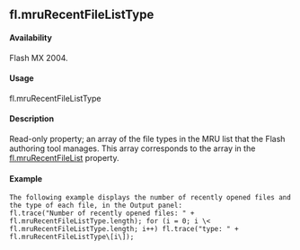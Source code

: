 ## fl.mruRecentFileListType

#### Availability

Flash MX 2004.

#### Usage

fl.mruRecentFileListType

#### Description

Read-only property; an array of the file types in the MRU list that the Flash authoring tool manages. This array corresponds to the array in the [fl.mruRecentFileList](#_bookmark505) property.

#### Example

```
The following example displays the number of recently opened files and the type of each file, in the Output panel:
fl.trace("Number of recently opened files: " + fl.mruRecentFileListType.length); for (i = 0; i \< fl.mruRecentFileListType.length; i++) fl.trace("type: " + fl.mruRecentFileListType\[i\]);

```